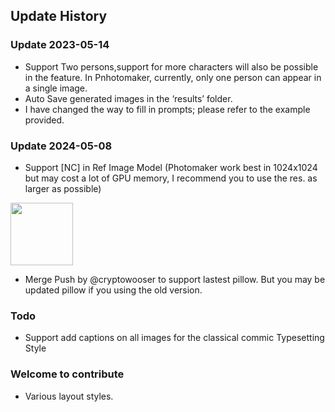 ## Update History

### Update 2023-05-14

- Support Two persons,support for more characters will also be possible in the feature. In Pnhotomaker, currently, only one person can appear in a single image.
- Auto Save generated images in the ‘results’ folder.
- I have changed the way to fill in prompts; please refer to the example provided.

### Update 2024-05-08

- Support [NC] in Ref Image Model  (Photomaker work best in 1024x1024 but may cost a lot of GPU memory, I recommend you to use the res. as larger as possible)

<img src="results_examples/image1.png" height=100>

- Merge Push by @cryptowooser to support lastest pillow. But you may be updated pillow if you using the old version.



### Todo 

- Support add captions on all images for the classical commic Typesetting Style




### Welcome to contribute

- Various layout styles.
